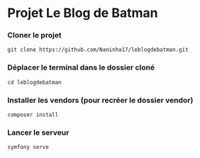 # Projet Le Blog de Batman

### Cloner le projet

````
git clone https://github.com/Naninha17/leblogdebatman.git
````

### Déplacer le terminal dans le dossier cloné
```
cd leblogdebatman
```

### Installer les vendors (pour recréer le dossier vendor)
```
composer install
```

### Lancer le serveur
```
symfony serve
```
